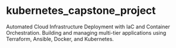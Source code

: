 # kubernetes_capstone_project
Automated Cloud Infrastructure Deployment with IaC and Container Orchestration. Building and managing multi-tier applications using Terraform, Ansible, Docker, and Kubernetes.
